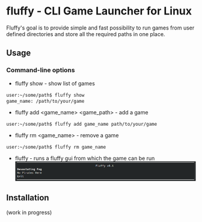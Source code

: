 # fluffy - CLI Game Launcher for Linux

Fluffy's goal is to provide simple and fast possibility to run games from user defined directories and store all the required paths in one place.

## Usage

### Command-line options

- fluffy show - show list of games

```console
user:~/some/path$ fluffy show
game_name: /path/to/your/game
```

- fluffy add <game_name> <game_path> - add a game

```console
user:~/some/path$ fluffy add game_name path/to/your/game
```

- fluffy rm <game_name> - remove a game

```console
user:~/some/path$ fluffy rm game_name
```

- fluffy - runs a fluffy gui from which the game can be run
![fluffy 0.1](screenshots/fluffy_0_1.png)

## Installation

(work in progress)
